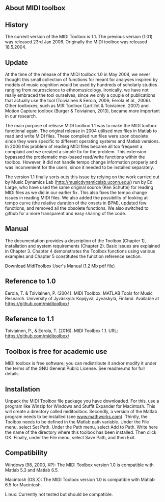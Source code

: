 ## About MIDI toolbox

## History

The current version of the MIDI Toolbox is 1.1. The previous version (1.01) was released 23rd Jan 2006. Originally the MIDI toolbox was released 18.5.2004.

## Update

At the time of the release of the MIDI toolbox 1.0 in May 2004, we never thought this small collection of functions for meant for analyses inspired by models of music cognition would be used by hundreds of scholarly studies ranging from neuroscience to ethnomusicology. Ironically, we have not really embraced the tool ourselves, since we only a couple of publications that actually use the tool (Toiviainen & Eerola, 2006; Eerola et al., 2006). Other toolboxes, such as MIR Toolbox (Lartillot & Toiviainen, 2007) and Motion Capture toolbox (Burger & Toiviainen, 2013), became more important in our research.

The main purpose of release MIDI toolbox 1.1 was to make the MIDI toolbox functional again. The original release in 2004 utilised mex files in Matlab to read and write MIDI files. These compiled run files were soon obsolete since they were specific to different operating systems and Matlab versions. In 2006 this problem of reading MIDI files became all too frequent a complaint and we created a simple fix for the problem. This extension bypassed the problematic mex-based read/write functions within the toolbox. However, it did not handle tempo change information properly and was inconvenient for the users, since it needed to be installed separately.

The version 1.1 finally sorts outs this issue by relying on the work carried out by Music Dynamics Lab (http://musicdynamicslab.uconn.edu/) run by Ed Large, who have used the same original source (Ken Schutte) for reading MIDi files as we did in our earlier fix. This also fixes the tempo change issues in reading MIDI files. We also added the possibility of looking at tempo curve (the relative duration of the onsets in BPM), updated few functions, and removed all the obsolete functions. We also switched to github for a more transparent and easy sharing of the code.

## Manual

The documentation provides a description of the Toolbox (Chapter 1), installation and system requirements (Chapter 2). Basic issues are explained in Chapter 3. Chapter 4 demonstrates the Toolbox functions using various examples and Chapter 5 constitutes the function reference section.

Download MidiToolbox User's Manual (1.2 Mb pdf file)

## Reference to 1.0
Eerola, T. & Toiviainen, P. (2004). MIDI Toolbox: MATLAB Tools for Music Research. University of Jyväskylä: Kopijyvä, Jyväskylä, Finland. Available at https://github.com/miditoolbox/

## Reference to 1.1
Toiviainen, P., & Eerola, T. (2016). MIDI Toolbox 1.1. URL: https://github.com/miditoolbox/

## Toolbox is free for academic use

MIDI toolbox is free software; you can redistribute it and/or modify it under the terms of the GNU General Public License. See readme.md for full details.

## Installation

Unpack the MIDI Toolbox file package you have downloaded. For this, use a program like Winzip for Windows and Stuffit Expander for Macintosh. This will create a directory called miditoolbox. Secondly, a version of the Matlab program needs to be installed (see www.mathworks.com). Thirdly, the Toolbox needs to be defined in the Matlab path variable. Under the File menu, select Set Path. Under the Path menu, select Add to Path. Write here the name of the directory where this toolbox has been installed. Then click OK. Finally, under the File menu, select Save Path, and then Exit.

## Compatibility

Windows (98, 2000, XP): The MIDI Toolbox version 1.0 is compatible with Matlab 5.3 and Matlab 6.5.

Macintosh (OS X): The MIDI Toolbox version 1.0 is compatible with Matlab 6.5 for Macintosh.

Linux: Currently not tested but should be compatible.

